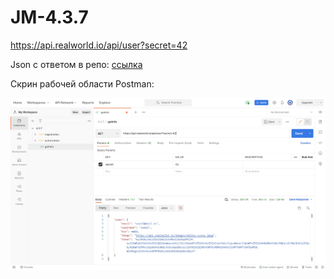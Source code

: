 # JM-4.3.7

https://api.realworld.io/api/user?secret=42

<p> Json c ответом в репо: <a href='response.json'>ссылка</a></p>

<p> Скрин рабочей области Postman:</p>
<img src='Screen.png'>


